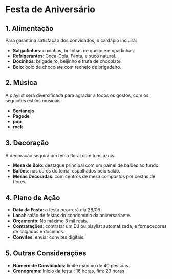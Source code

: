 # Festa de Aniversário


## 1. Alimentação
Para garantir a satisfação dos convidados, o cardápio incluirá:
- **Salgadinhos**: coxinhas, bolinhas de queijo e empadinhas.
- **Refrigerantes**: Coca-Cola, Fanta, e suco natural.
- **Docinhos**: brigadeiro, beijinho e trufa de chocolate.
- **Bolo**: bolo de chocolate com recheio de brigadeiro.

## 2. Música
A playlist será diversificada para agradar a todos os gostos, com os seguintes estilos musicais:
- **Sertanejo**
- **Pagode**
- **pop**
- **rock**

## 3. Decoração
A decoração seguirá um tema floral com tons azuis.
- **Mesa de Bolo**: destaque principal com um painel de balões ao fundo.
- **Balões**: nas cores do tema, espalhados pelo salão.
- **Mesas Decoradas**: com centros de mesa compostos por cestas de flores.

## 4. Plano de Ação
- **Data da Festa**: a festa ocorrerá dia 28/09.
- **Local**: salão de festas do condomínio da aniversariante.
- **Orçamento**: No máximo 3 mil reais.
- **Contratações**: contratar um DJ ou playlist automatizada, e fornecedores de salgados e docinhos.
- **Convites**: enviar convites digitais.

## 5. Outras Considerações
- **Número de Convidados**: limite máximo de 40 pessoas.
- **Cronograma**: Início da festa : 16 horas, fim: 23 horas


